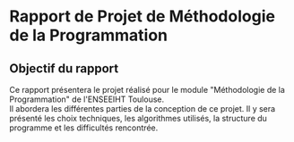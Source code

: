 # Rapport de Projet de Méthodologie de la Programmation

## Objectif du rapport 

Ce rapport présentera le projet réalisé pour le module "Méthodologie de la Programmation" de l'ENSEEIHT Toulouse.   
Il  abordera les différentes parties de la conception de ce projet. Il y sera présenté les choix techniques, les algorithmes utilisés, la structure du programme et les difficultés rencontrée.

##
<!--stackedit_data:
eyJoaXN0b3J5IjpbOTcxNTc3MDkxLDc4NjcwNTIxMV19
-->